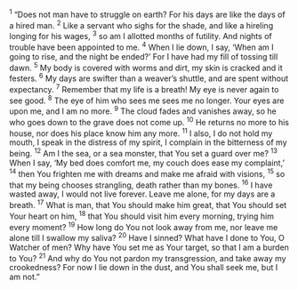 <sup>1</sup> “Does not man have to struggle on earth? For his days are like the days of a hired man.
<sup>2</sup> Like a servant who sighs for the shade, and like a hireling longing for his wages,
<sup>3</sup> so am I allotted months of futility. And nights of trouble have been appointed to me.
<sup>4</sup> When I lie down, I say, ‘When am I going to rise, and the night be ended?’ For I have had my fill of tossing till dawn.
<sup>5</sup> My body is covered with worms and dirt, my skin is cracked and it festers.
<sup>6</sup> My days are swifter than a weaver’s shuttle, and are spent without expectancy.
<sup>7</sup> Remember that my life is a breath! My eye is never again to see good.
<sup>8</sup> The eye of him who sees me sees me no longer. Your eyes are upon me, and I am no more.
<sup>9</sup> The cloud fades and vanishes away, so he who goes down to the grave does not come up.
<sup>10</sup> He returns no more to his house, nor does his place know him any more.
<sup>11</sup> I also, I do not hold my mouth, I speak in the distress of my spirit, I complain in the bitterness of my being.
<sup>12</sup> Am I the sea, or a sea monster, that You set a guard over me?
<sup>13</sup> When I say, ‘My bed does comfort me, my couch does ease my complaint,’
<sup>14</sup> then You frighten me with dreams and make me afraid with visions,
<sup>15</sup> so that my being chooses strangling, death rather than my bones.
<sup>16</sup> I have wasted away, I would not live forever. Leave me alone, for my days are a breath.
<sup>17</sup> What is man, that You should make him great, that You should set Your heart on him,
<sup>18</sup> that You should visit him every morning, trying him every moment?
<sup>19</sup> How long do You not look away from me, nor leave me alone till I swallow my saliva?
<sup>20</sup> Have I sinned? What have I done to You, O Watcher of men? Why have You set me as Your target, so that I am a burden to You?
<sup>21</sup> And why do You not pardon my transgression, and take away my crookedness? For now I lie down in the dust, and You shall seek me, but I am not.”

